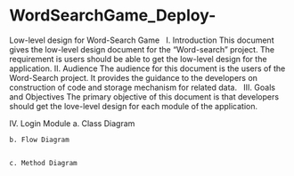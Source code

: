 # WordSearchGame_Deploy-
Low-level design for Word-Search Game  
I. Introduction 
	This document gives the low-level design document for the “Word-search” project. The requirement is users should be able to get the low-level design for the application. 
II. Audience 
	The audience for this document is the users of the Word-Search project. It provides the guidance to the developers on construction of code and storage mechanism for related data. 
		 
III. Goals and Objectives 
	The primary objective of this document is that developers should get the love-level design for each module of the application. 
	
IV. Login Module 
	a. Class Diagram  
	
    
	b. Flow Diagram 
	
	
	c. Method Diagram 
	
	
